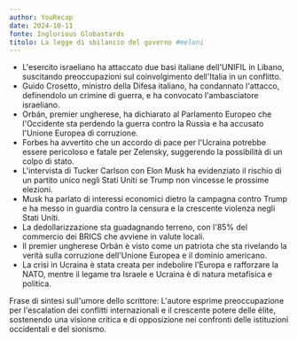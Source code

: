 ```yaml
---
author: YouRecap
date: 2024-10-11
fonte: Inglorious Globastards
titolo: La legge di sbilancio del governo #meloni
---
```


- L'esercito israeliano ha attaccato due basi italiane dell'UNIFIL in Libano, suscitando preoccupazioni sul coinvolgimento dell'Italia in un conflitto.
- Guido Crosetto, ministro della Difesa italiano, ha condannato l'attacco, definendolo un crimine di guerra, e ha convocato l'ambasciatore israeliano.
- Orbán, premier ungherese, ha dichiarato al Parlamento Europeo che l'Occidente sta perdendo la guerra contro la Russia e ha accusato l'Unione Europea di corruzione.
- Forbes ha avvertito che un accordo di pace per l'Ucraina potrebbe essere pericoloso e fatale per Zelensky, suggerendo la possibilità di un colpo di stato.
- L'intervista di Tucker Carlson con Elon Musk ha evidenziato il rischio di un partito unico negli Stati Uniti se Trump non vincesse le prossime elezioni.
- Musk ha parlato di interessi economici dietro la campagna contro Trump e ha messo in guardia contro la censura e la crescente violenza negli Stati Uniti.
- La dedollarizzazione sta guadagnando terreno, con l'85% del commercio dei BRICS che avviene in valute locali.
- Il premier ungherese Orbán è visto come un patriota che sta rivelando la verità sulla corruzione dell'Unione Europea e il dominio americano.
- La crisi in Ucraina è stata creata per indebolire l'Europa e rafforzare la NATO, mentre il legame tra Israele e Ucraina è di natura metafisica e politica.

Frase di sintesi sull'umore dello scrittore: L'autore esprime preoccupazione per l'escalation dei conflitti internazionali e il crescente potere delle élite, sostenendo una visione critica e di opposizione nei confronti delle istituzioni occidentali e del sionismo.
